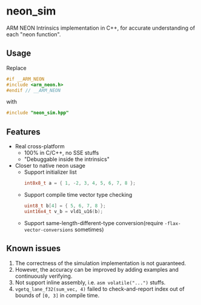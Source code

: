 # neon_sim

ARM NEON Intrinsics implementation in C++, for accurate understanding of each "neon function".

## Usage

Replace
```cpp
#if __ARM_NEON
#include <arm_neon.h>
#endif // __ARM_NEON
```
with
```cpp
#include "neon_sim.hpp"
```


## Features

- Real cross-platform
    - 100% in C/C++, no SSE stuffs
    - "Debuggable inside the intrinsics"
- Closer to native neon usage
    - Support initializer list
        ```cpp
        int8x8_t a = { 1, -2, 3, 4, 5, 6, 7, 8 };
        ```
    - Support compile time vector type checking
        ```cpp
        uint8_t b[4] = { 5, 6, 7, 8 };
        uint16x4_t v_b = vld1_u16(b);
        ```
    - Support same-length-different-type conversion(require `-flax-vector-conversions` sometimes)

## Known issues

1. The correctness of the simulation implementation is not guaranteed. 
2. However, the accuracy can be improved by adding examples and continuously verifying.
3. Not support inline assembly, i.e. `asm volatile("...")` stuffs.
4. `vgetq_lane_f32(sum_vec, 4)` failed to check-and-report index out of bounds of `[0, 3]` in compile time.
